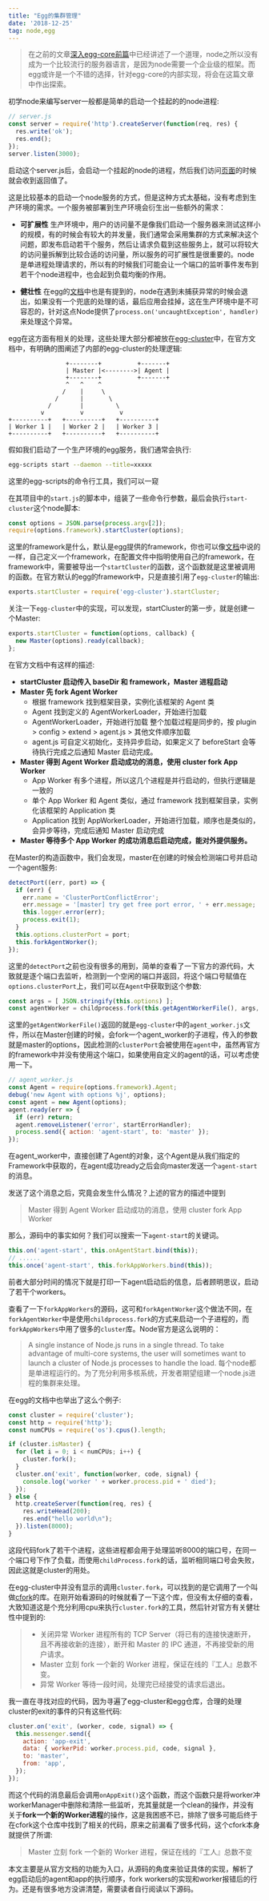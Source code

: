 ```yaml
---
title: "Egg的集群管理"
date: '2018-12-25'
tag: node,egg
---
```


> 在之前的文章[深入egg-core前篇](/posts/pre-deep-into-egg-core)中已经讲述了一个道理，node之所以没有成为一个比较流行的服务器语言，是因为node需要一个企业级的框架。而egg或许是一个不错的选择，针对egg-core的内部实现，将会在这篇文章中作出探索。

初学node来编写server一般都是简单的启动一个挂起的的node进程:

```javascript
// server.js
const server = require('http').createServer(function(req, res) {
  res.write('ok');
  res.end();
});
server.listen(3000);
```

启动这个server.js后，会启动一个挂起的node的进程，然后我们访问[页面](http://localhost:3000)的时候就会收到返回值了。

这是比较基本的启动一个node服务的方式，但是这种方式太基础，没有考虑到生产环境的需求。一个服务被部署到生产环境会衍生出一些额外的需求：

- **可扩展性** 生产环境中，用户的访问量不是像我们启动一个服务器来测试这样小的规模，有的时候会有较大的并发量，我们通常会采用集群的方式来解决这个问题，即发布启动若干个服务，然后让请求负载到这些服务上，就可以将较大的访问量拆解到比较合适的访问量，所以服务的可扩展性是很重要的。node是单进程处理请求的，所以有的时候我们可能会让一个端口的监听事件发布到若干个node进程中，也会起到负载均衡的作用。

- **健壮性** 在egg的[文档](https://eggjs.org/zh-cn/core/cluster-and-ipc.html#%E8%BF%9B%E7%A8%8B%E5%AE%88%E6%8A%A4)中也是有提到的，node在遇到未捕获异常的时候会退出，如果没有一个兜底的处理的话，最后应用会挂掉，这在生产环境中是不可容忍的，针对这点Node提供了`process.on('uncaughtException', handler)`来处理这个异常。

egg在这方面有相关的处理，这些处理大部分都被放在[egg-cluster](https://github.com/eggjs/egg-cluster)中，在官方文档中，有明确的图阐述了内部的egg-cluster的处理逻辑:

```
                +--------+          +-------+
                | Master |<-------->| Agent |
                +--------+          +-------+
                ^   ^    ^
               /    |     \
             /      |       \
           /        |         \
         v          v          v
+----------+   +----------+   +----------+
| Worker 1 |   | Worker 2 |   | Worker 3 |
+----------+   +----------+   +----------+
```

假如我们启动了一个生产环境的egg服务，我们通常会执行:

```bash
egg-scripts start --daemon --title=xxxxx
```

这里的egg-scripts的命令行工具，我们可以一窥

在其项目中的`start.js`的脚本中，组装了一些命令行参数，最后会执行`start-cluster`这个node脚本:

```javascript
const options = JSON.parse(process.argv[2]);
require(options.framework).startCluster(options);
```

这里的framework是什么，默认是egg提供的framework，你也可以像[文档](https://eggjs.org/zh-cn/advanced/framework.html)中说的一样，自己定义一个framework，在配置文件中指明使用自己的framework，在framework中，需要被导出一个`startCluster`的函数，这个函数就是这里被调用的函数。在官方默认的egg的framework中，只是直接引用了`egg-cluster`的输出:

```javascript
exports.startCluster = require('egg-cluster').startCluster;
```

关注一下`egg-cluster`中的实现，可以发现，startCluster的第一步，就是创建一个Master:

```javascript
exports.startCluster = function(options, callback) {
  new Master(options).ready(callback);
};
```

在官方文档中有这样的描述:

- **startCluster 启动传入 baseDir 和 framework，Master 进程启动**
- **Master 先 fork Agent Worker**
  - 根据 framework 找到框架目录，实例化该框架的 Agent 类
  - Agent 找到定义的 AgentWorkerLoader，开始进行加载
  - AgentWorkerLoader，开始进行加载 整个加载过程是同步的，按 plugin > config > extend > agent.js > 其他文件顺序加载
  - agent.js 可自定义初始化，支持异步启动，如果定义了 beforeStart 会等待执行完成之后通知 Master 启动完成。
- **Master 得到 Agent Worker 启动成功的消息，使用 cluster fork App Worker**
  - App Worker 有多个进程，所以这几个进程是并行启动的，但执行逻辑是一致的
  - 单个 App Worker 和 Agent 类似，通过 framework 找到框架目录，实例化该框架的 Application 类
  - Application 找到 AppWorkerLoader，开始进行加载，顺序也是类似的，会异步等待，完成后通知 Master 启动完成
- **Master 等待多个 App Worker 的成功消息后启动完成，能对外提供服务。**

在Master的构造函数中，我们会发现，master在创建的时候会检测端口号并启动一个agent服务:

```javascript
detectPort((err, port) => {
  if (err) {
    err.name = 'ClusterPortConflictError';
    err.message = '[master] try get free port error, ' + err.message;
    this.logger.error(err);
    process.exit(1);
  }
  this.options.clusterPort = port;
  this.forkAgentWorker();
});
```

这里的`detectPort`之前也没有很多的用到，简单的查看了一下官方的源代码，大致就是逐个端口去监听，检测到一个空闲的端口并返回，将这个端口号赋值在`options.clusterPort`上，我们可以在`Agent`中获取到这个参数:

```javascript
const args = [ JSON.stringify(this.options) ];
const agentWorker = childprocess.fork(this.getAgentWorkerFile(), args, opt);
```

这里的`getAgentWorkerFile()`返回的就是`egg-cluster`中的`agent_worker.js`文件，所以在Master创建的时候，会fork一个agent_worker的子进程，传入的参数就是master的options，因此检测的`clusterPort`会被使用在`agent`中，虽然再官方的framework中并没有使用这个端口，如果使用自定义的agent的话，可以考虑使用一下。

```javascript
// agent_worker.js
const Agent = require(options.framework).Agent;
debug('new Agent with options %j', options);
const agent = new Agent(options);
agent.ready(err => {
  if (err) return;
  agent.removeListener('error', startErrorHandler);
  process.send({ action: 'agent-start', to: 'master' });
});
```

在agent_worker中，直接创建了Agent的对象，这个Agent是从我们指定的Framework中获取的，在agent成功ready之后会向master发送一个`agent-start`的消息。

发送了这个消息之后，究竟会发生什么情况？上述的官方的描述中提到
  
  >Master 得到 Agent Worker 启动成功的消息，使用 cluster fork App Worker

那么，源码中的事实如何？我们可以搜索一下`agent-start`的关键词。

```javascript
this.on('agent-start', this.onAgentStart.bind(this));
// ......
this.once('agent-start', this.forkAppWorkers.bind(this));
```

前者大部分时间的情况下就是打印一下agent启动后的信息，后者顾明思议，启动了若干个workers。

查看了一下`forkAppWorkers`的源码，这可和`forkAgentWorker`这个做法不同，在`forkAgentWorker`中是使用`childprocess.fork`的方式来启动一个子进程的，而`forkAppWorkers`中用了很多的`cluster`库。Node官方是这么说明的：

> A single instance of Node.js runs in a single thread. To take advantage of multi-core systems, the user will sometimes want to launch a cluster of Node.js processes to handle the load.
> 每个node都是单进程运行的。为了充分利用多核系统，开发者期望组建一个node.js进程的集群来处理。

在egg的文档中也举出了这么个例子:

```javascript
const cluster = require('cluster');
const http = require('http');
const numCPUs = require('os').cpus().length;

if (cluster.isMaster) {
  for (let i = 0; i < numCPUs; i++) {
    cluster.fork();
  }
  cluster.on('exit', function(worker, code, signal) {
    console.log('worker ' + worker.process.pid + ' died');
  });
} else {
  http.createServer(function(req, res) {
    res.writeHead(200);
    res.end("hello world\n");
  }).listen(8000);
}
```

这段代码fork了若干个进程，这些进程都会用于处理监听8000的端口号，在同一个端口号下作了负载，而使用`childProcess.fork`的话，监听相同端口号会失败，因此这就是cluster的用处。

在egg-cluster中并没有显示的调用`cluster.fork`，可以找到的是它调用了一个叫做[cfork](https://github.com/node-modules/cfork)的库。在刚开始看源码的时候就看了一下这个库，但没有太仔细的查看，大致知道这是个充分利用cpu来执行`cluster.fork`的工具，然后针对官方有关健壮性中提到的:

> - 关闭异常 Worker 进程所有的 TCP Server（将已有的连接快速断开，且不再接收新的连接），断开和 Master 的 IPC 通道，不再接受新的用户请求。
> - Master 立刻 fork 一个新的 Worker 进程，保证在线的『工人』总数不变。
> - 异常 Worker 等待一段时间，处理完已经接受的请求后退出。

我一直在寻找对应的代码，因为寻遍了egg-cluster和egg仓库，合理的处理cluster的exit的事件的只有这些代码:

```javascript
cluster.on('exit', (worker, code, signal) => {
  this.messenger.send({
    action: 'app-exit',
    data: { workerPid: worker.process.pid, code, signal },
    to: 'master',
    from: 'app',
  });
});
```

而这个代码的消息最后会调用`onAppExit()`这个函数，而这个函数只是将worker冲workerManager中删除和清除一些监听，充其量就是一个clean的操作，并没有关于**fork一个新的Worker进程**的操作，这是我困惑不已，排除了很多可能后终于在cfork这个仓库中找到了相关的代码，原来之前漏看了很多代码，这个cfork本身就提供了所谓:

> Master 立刻 fork 一个新的 Worker 进程，保证在线的『工人』总数不变

本文主要是从官方文档的功能为入口，从源码的角度来验证具体的实现，解析了egg启动后的agent和app的执行顺序，fork workers的实现和worker报错后的行为。还是有很多地方没讲清楚，需要读者自行阅读以下源码。
